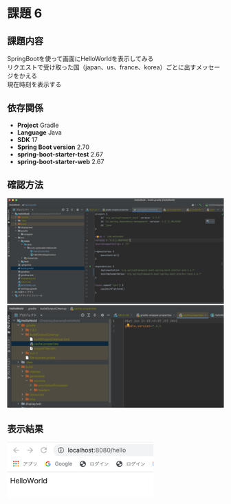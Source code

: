 # 課題 6  
## 課題内容
SpringBootを使って画面にHelloWorldを表示してみる  
リクエストで受け取った国（japan、us、france、korea）ごとに出すメッセージをかえる  
現在時刻を表示する
## 依存関係
- **Project** Gradle  
- **Language** Java
- **SDK** 17
- **Spring Boot version** 2.70  
- **spring-boot-starter-test** 2.67  
- **spring-boot-starter-web** 2.67  
## 確認方法  
![](displaytest/build.gradle.png)  
![](displaytest/cache.properties.png)  
## 表示結果  

![](displaytest/HelloWorld.png)